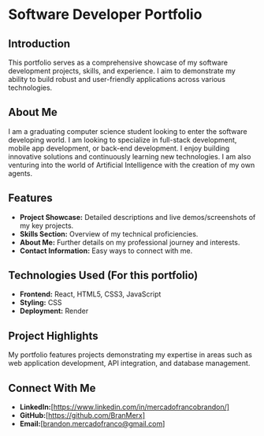 # Software Developer Portfolio

## Introduction
This portfolio serves as a comprehensive showcase of my software development projects, skills, and experience. I aim to demonstrate my ability to build robust and user-friendly applications across various technologies.

## About Me
I am a graduating computer science student looking to enter the software developing world. I am looking to specialize in full-stack development, mobile app development, or back-end development. I enjoy building innovative solutions and continuously learning new technologies. I am also venturing into the world of Artificial Intelligence with the creation of my own agents. 

## Features
-   **Project Showcase:** Detailed descriptions and live demos/screenshots of my key projects.
-   **Skills Section:** Overview of my technical proficiencies.
-   **About Me:** Further details on my professional journey and interests.
-   **Contact Information:** Easy ways to connect with me.

## Technologies Used (For this portfolio)
- **Frontend:** React, HTML5, CSS3, JavaScript
- **Styling:** CSS
- **Deployment:** Render

## Project Highlights
My portfolio features projects demonstrating my expertise in areas such as web application development, API integration, and database management.

## Connect With Me
- **LinkedIn:**[https://www.linkedin.com/in/mercadofrancobrandon/]
- **GitHub:**[https://github.com/BranMerx]
- **Email:**[brandon.mercadofranco@gmail.com]